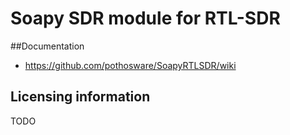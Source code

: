 # Soapy SDR module for RTL-SDR

##Documentation

* https://github.com/pothosware/SoapyRTLSDR/wiki

## Licensing information

TODO
